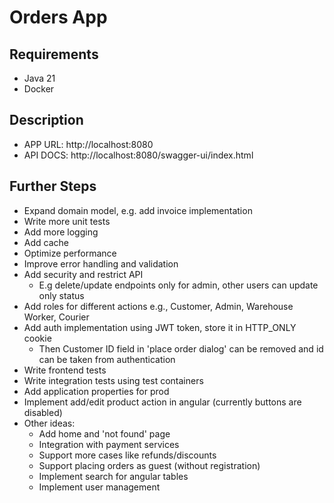 # Orders App

## Requirements

- Java 21
- Docker

## Description

* APP URL: http://localhost:8080
* API DOCS: http://localhost:8080/swagger-ui/index.html

## Further Steps

* Expand domain model, e.g. add invoice implementation
* Write more unit tests
* Add more logging
* Add cache
* Optimize performance
* Improve error handling and validation
* Add security and restrict API
  * E.g delete/update endpoints only for admin, other users can update only status
* Add roles for different actions e.g., Customer, Admin, Warehouse Worker, Courier
* Add auth implementation using JWT token, store it in HTTP_ONLY cookie
  * Then Customer ID field in 'place order dialog' can be removed and id can be taken from authentication
* Write frontend tests
* Write integration tests using test containers
* Add application properties for prod
* Implement add/edit product action in angular (currently buttons are disabled)
* Other ideas:
  * Add home and 'not found' page
  * Integration with payment services
  * Support more cases like refunds/discounts
  * Support placing orders as guest (without registration)
  * Implement search for angular tables
  * Implement user management

